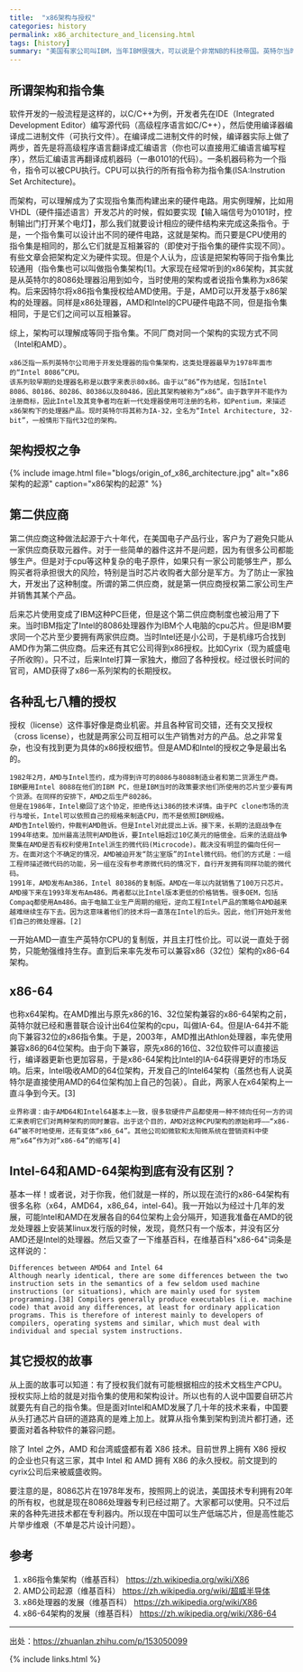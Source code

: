 ```yaml
---
title:  "x86架构与授权"
categories: history
permalink: x86_architecture_and_licensing.html
tags: [history]
summary: "美国有家公司叫IBM，当年IBM很强大，可以说是个非常NB的科技帝国。英特尔当时还非常弱小，不过只是IBM的供应商之一而已。IBM为了规避将来可能出现的采购风险，所以就要求英特尔将x86专利授权授给几家芯片公司，AMD只是其中之一。x86架构与授权就从这里开始了。"
---
```


## 所谓架构和指令集

软件开发的一般流程是这样的，以C/C++为例，开发者先在IDE（Integrated Development Editor）编写源代码（高级程序语言如C/C++），然后使用编译器编译成二进制文件（可执行文件）。在编译成二进制文件的时候，编译器实际上做了两步，首先是将高级程序语言翻译成汇编语言（你也可以直接用汇编语言编写程序），然后汇编语言再翻译成机器码（一串0101的代码）。一条机器码称为一个指令，指令可以被CPU执行。CPU可以执行的所有指令称为指令集(ISA:Instrution Set Architecture)。

而架构，可以理解成为了实现指令集而构建出来的硬件电路。用实例理解，比如用VHDL（硬件描述语言）开发芯片的时候，假如要实现【输入端信号为0101时，控制输出门打开某个电灯】，那么我们就要设计相应的硬件结构来完成这条指令。于是，一个指令集可以设计出不同的硬件电路，这就是架构。而只要是CPU使用的指令集是相同的，那么它们就是互相兼容的（即使对于指令集的硬件实现不同）。有些文章会把架构定义为硬件实现。但是个人认为，应该是把架构等同于指令集比较通用（指令集也可以叫做指令集架构[1]。大家现在经常听到的x86架构，其实就是从英特尔的8086处理器沿用到如今，当时使用的架构或者说指令集称为x86架构。后来因特尔将x86指令集授权给AMD使用。于是，AMD可以开发基于x86架构的处理器。同样是x86处理器，AMD和Intel的CPU硬件电路不同，但是指令集相同，于是它们之间可以互相兼容。

综上，架构可以理解成等同于指令集。不同厂商对同一个架构的实现方式不同（Intel和AMD）。

```
x86泛指一系列英特尔公司用于开发处理器的指令集架构，这类处理器最早为1978年面市的“Intel 8086”CPU。
该系列较早期的处理器名称是以数字来表示80x86。由于以“86”作为结尾，包括Intel 8086、80186、80286、80386以及80486，因此其架构被称为“x86”。由于数字并不能作为注册商标，因此Intel及其竞争者均在新一代处理器使用可注册的名称，如Pentium，来描述x86架构下的处理器产品。现时英特尔将其称为IA-32，全名为“Intel Architecture, 32-bit”，一般情形下指代32位的架构。
```

## 架构授权之争

{% include image.html file="blogs/origin_of_x86_architecture.jpg" alt="x86架构的起源" caption="x86架构的起源" %}

## 第二供应商

第二供应商这种做法起源于六十年代，在美国电子产品行业，客户为了避免只能从一家供应商获取元器件。对于一些简单的器件这并不是问题，因为有很多公司都能够生产。但是对于cpu等这种复杂的电子原件，如果只有一家公司能够生产，那么购买者将承担很大的风险，特别是当时芯片收购者大部分是军方。为了防止一家独大，开发出了这种制度。所谓的第二供应商，就是第一供应商授权第二家公司生产并销售其某个产品。

后来芯片使用变成了IBM这种PC巨佬，但是这个第二供应商制度也被沿用了下来。当时IBM指定了Intel的8086处理器作为IBM个人电脑的cpu芯片。但是IBM要求同一个芯片至少要拥有两家供应商。当时Intel还是小公司，于是机缘巧合找到AMD作为第二供应商。后来还有其它公司得到x86授权。比如Cyrix（现为威盛电子所收购）。只不过，后来Intel打算一家独大，撤回了各种授权。经过很长时间的官司，AMD获得了x86一系列架构的长期授权。

## 各种乱七八糟的授权

授权（license）这件事好像是商业机密。并且各种官司交错，还有交叉授权（cross license），也就是两家公司互相可以生产销售对方的产品。总之非常复杂，也没有找到更为具体的x86授权细节。但是AMD和Intel的授权之争是最出名的。

```
1982年2月，AMD与Intel签约，成为得到许可的8086与8088制造业者和第二货源生产商。IBM要用Intel 8088在他们的IBM PC，但是IBM当时的政策要求他们所使用的芯片至少要有两个货源。在同样的安排下，AMD之后生产80286。
但是在1986年，Intel撤回了这个协定，拒绝传达i386的技术详情。由于PC clone市场的流行与增长，Intel可以依照自己的规格来制造CPU，而不是依照IBM规格。
AMD告Intel毁约，仲裁判AMD胜诉。但是Intel对此提出上诉。接下来，长期的法庭战争在1994年结束。加州最高法院判AMD胜诉，要Intel赔超过10亿美元的赔偿金。后来的法庭战争聚集在AMD是否有权利使用Intel派生的微代码(Microcode)。裁决没有明显的偏向任何一方。在面对这个不确定的情况，AMD被迫开发“防尘室版”的Intel微代码。他们的方式是：一组工程师描述微代码的功能，另一组在没有参考原微代码的情况下，自行开发拥有同样功能的微代码。
1991年，AMD发布Am386，Intel 80386的复制版。AMD在一年以内就销售了100万只芯片。AMD接下来在1993年发布Am486。两者都以比Intel版本更低的价格销售。很多OEM，包括Compaq都使用Am486。由于电脑工业生产周期的缩短，逆向工程Intel产品的策略令AMD越来越难继续生存下去。因为这意味着他们的技术将一直落在Intel的后头。因此，他们开始开发他们自己的微处理器。[2]
```

一开始AMD一直生产英特尔CPU的复制版，并且主打性价比。可以说一直处于弱势，只能勉强维持生存。直到后来率先发布可以兼容x86（32位）架构的x86-64架构。

## x86-64

也称x64架构。在AMD推出与原先x86的16、32位架构兼容的x86-64架构之前，英特尔就已经和惠普联合设计出64位架构的cpu，叫做IA-64。但是IA-64并不能向下兼容32位的x86指令集。于是，2003年，AMD推出Athlon处理器，率先使用兼容x86的64位架构。由于向下兼容，原先x86的16位、32位软件可以直接运行，编译器更新也更加容易，于是x86-64架构比Intel的IA-64获得更好的市场反响。后来，Intel吸收AMD的64位架构，开发自己的Intel64架构（虽然也有人说英特尔是直接使用AMD的64位架构加上自己的包装）。自此，两家人在x64架构上一直斗争到今天。[3]

```
业界称谓：由于AMD64和Intel64基本上一致，很多软硬件产品都使用一种不倾向任何一方的词汇来表明它们对两种架构的同时兼容。出于这个目的，AMD对这种CPU架构的原始称呼——“x86-64”被不时地使用，还有变体“x86_64”。其他公司如微软和太阳微系统在营销资料中使用“x64”作为对“x86-64”的缩写[4]
```

## Intel-64和AMD-64架构到底有没有区别？

基本一样！或者说，对于你我，他们就是一样的，所以现在流行的x86-64架构有很多名称（x64，AMD64，x86_64，intel-64)。我一开始以为经过十几年的发展，可能Intel和AMD在发展各自的64位架构上会分隔开，知道我准备在AMD的锐龙处理器上安装某linux发行版的时候，发现，竟然只有一个版本，并没有区分AMD还是Intel的处理器。然后又查了一下维基百科，在维基百科"x86-64"词条是这样说的：

```
Differences between AMD64 and Intel 64
Although nearly identical, there are some differences between the two instruction sets in the semantics of a few seldom used machine instructions (or situations), which are mainly used for system programming.[38] Compilers generally produce executables (i.e. machine code) that avoid any differences, at least for ordinary application programs. This is therefore of interest mainly to developers of compilers, operating systems and similar, which must deal with individual and special system instructions.
```

## 其它授权的故事

从上面的故事可以知道：有了授权我们就有可能根据相应的技术文档生产CPU。授权实际上给的就是对指令集的使用和架构设计。所以也有的人说中国要自研芯片就要先有自己的指令集。但是面对Intel和AMD发展了几十年的技术来看，中国要从头打通芯片自研的道路真的是难上加上。就算从指令集到架构到流片都打通，还要面对着各种软件的兼容问题。

除了 Intel 之外，AMD 和台湾威盛都有着 X86 技术。目前世界上拥有 X86 授权的企业也只有这三家，其中 Intel 和 AMD 拥有 X86 的永久授权。前文提到的cyrix公司后来被威盛收购。

要注意的是，8086芯片在1978年发布，按照网上的说法，美国技术专利拥有20年的所有权，也就是现在8086处理器专利已经过期了。大家都可以使用。只不过后来的各种先进技术都在专利器内。所以现在中国可以生产低端芯片，但是高性能芯片举步维艰（不单是芯片设计问题）。

## 参考

1. x86指令集架构（维基百科） <https://zh.wikipedia.org/wiki/X86>
2. AMD公司起源（维基百科） <https://zh.wikipedia.org/wiki/超威半导体>
3. x86处理器的发展（维基百科） <https://zh.wikipedia.org/wiki/X86>
4. x86-64架构的发展（维基百科） <https://zh.wikipedia.org/wiki/X86-64>

---------

出处：<https://zhuanlan.zhihu.com/p/153050099>

{% include links.html %}
